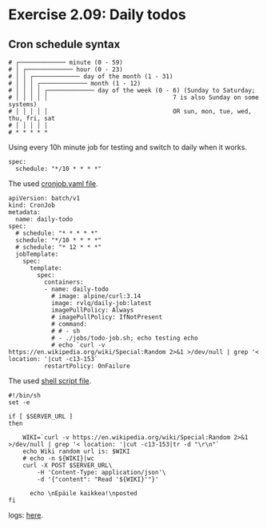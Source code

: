 # Exercise 2.09: Daily todos

## Cron schedule syntax
```
# ┌───────────── minute (0 - 59)
# │ ┌───────────── hour (0 - 23)
# │ │ ┌───────────── day of the month (1 - 31)
# │ │ │ ┌───────────── month (1 - 12)
# │ │ │ │ ┌───────────── day of the week (0 - 6) (Sunday to Saturday;
# │ │ │ │ │                                   7 is also Sunday on some systems)
# │ │ │ │ │                                   OR sun, mon, tue, wed, thu, fri, sat
# │ │ │ │ │
# * * * * *
```
Using every 10h minute job for testing and switch to daily when it works.
```
spec:
  schedule: "*/10 * * * *"
```

The used [cronjob.yaml file](./daily-todos/manifests/cronjob.yaml).
```
apiVersion: batch/v1
kind: CronJob
metadata:
  name: daily-todo
spec:
  # schedule: "* * * * *"
  schedule: "*/10 * * * *"
  # schedule: "* 12 * * *"
  jobTemplate:
    spec:
      template:
        spec:
          containers:
          - name: daily-todo
            # image: alpine/curl:3.14
            image: rvlq/daily-job:latest
            imagePullPolicy: Always
            # imagePullPolicy: IfNotPresent
            # command:
            # # - sh
            # - ./jobs/todo-job.sh; echo testing echo
            # echo `curl -v https://en.wikipedia.org/wiki/Special:Random 2>&1 >/dev/null | grep '< location: '|cut -c13-153`
          restartPolicy: OnFailure
```

The used [shell script file](./daily-todos/todo-job.sh).
```
#!/bin/sh
set -e

if [ $SERVER_URL ]
then
    
    WIKI=`curl -v https://en.wikipedia.org/wiki/Special:Random 2>&1 >/dev/null | grep '< location: '|cut -c13-153|tr -d "\r\n"`
    echo Wiki random url is: $WIKI
    # echo -n ${WIKI}|wc
    curl -X POST $SERVER_URL\
        -H 'Content-Type: application/json'\
        -d '{"content": "Read '${WIKI}'"}'

      echo \nEpäile kaikkea!\nposted
fi
```


logs:
[here](./e209.txt).
